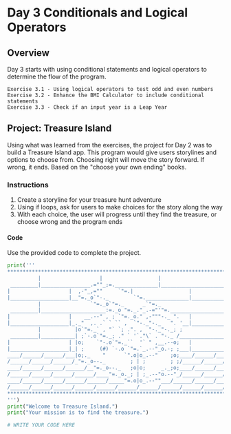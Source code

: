 # Day 3 Conditionals and Logical Operators

## Overview

Day 3 starts with using conditional statements and logical operators to determine the flow of the program.

    Exercise 3.1 - Using logical operators to test odd and even numbers
    Exercise 3.2 - Enhance the BMI Calculator to include conditional statements
    Exercise 3.3 - Check if an input year is a Leap Year

## Project: Treasure Island

Using what was learned from the exercises, the project for Day 2 was to build a Treasure Island app. This program would give users storylines and options to choose from. Choosing right will move the story forward. If wrong, it ends. Based on the "choose your own ending" books.

### Instructions

1. Create a storyline for your treasure hunt adventure
2. Using if loops, ask for users to make choices for the story along the way
3. With each choice, the user will progress until they find the treasure, or choose wrong and the program ends

#### Code

Use the provided code to complete the project.

```python
print('''
*******************************************************************************
          |                   |                  |                     |
 _________|________________.=""_;=.______________|_____________________|_______
|                   |  ,-"_,=""     `"=.|                  |
|___________________|__"=._o`"-._        `"=.______________|___________________
          |                `"=._o`"=._      _`"=._                     |
 _________|_____________________:=._o "=._."_.-="'"=.__________________|_______
|                   |    __.--" , ; `"=._o." ,-"""-._ ".   |
|___________________|_._"  ,. .` ` `` ,  `"-._"-._   ". '__|___________________
          |           |o`"=._` , "` `; .". ,  "-._"-._; ;              |
 _________|___________| ;`-.o`"=._; ." ` '`."\` . "-._ /_______________|_______
|                   | |o;    `"-.o`"=._``  '` " ,__.--o;   |
|___________________|_| ;     (#) `-.o `"=.`_.--"_o.-; ;___|___________________
____/______/______/___|o;._    "      `".o|o_.--"    ;o;____/______/______/____
/______/______/______/_"=._o--._        ; | ;        ; ;/______/______/______/_
____/______/______/______/__"=._o--._   ;o|o;     _._;o;____/______/______/____
/______/______/______/______/____"=._o._; | ;_.--"o.--"_/______/______/______/_
____/______/______/______/______/_____"=.o|o_.--""___/______/______/______/____
/______/______/______/______/______/______/______/______/______/______/_____ /
*******************************************************************************
''')
print("Welcome to Treasure Island.")
print("Your mission is to find the treasure.")

# WRITE YOUR CODE HERE
```
